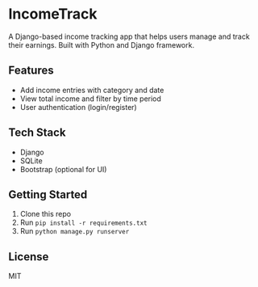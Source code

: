 # IncomeTrack

A Django-based income tracking app that helps users manage and track their earnings. Built with Python and Django framework.

## Features
- Add income entries with category and date
- View total income and filter by time period
- User authentication (login/register)

## Tech Stack
- Django
- SQLite
- Bootstrap (optional for UI)

## Getting Started
1. Clone this repo
2. Run `pip install -r requirements.txt`
3. Run `python manage.py runserver`

## License
MIT
